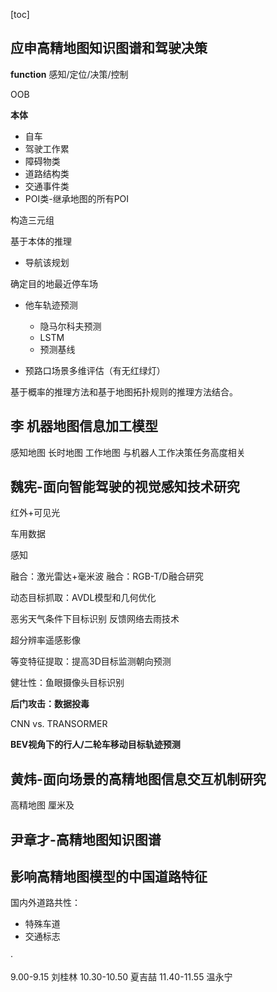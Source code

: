 [toc]


## 应申高精地图知识图谱和驾驶决策

**function**
感知/定位/决策/控制



OOB

**本体**
+ 自车
+ 驾驶工作累
+ 障碍物类
+ 道路结构类 
+ 交通事件类
+ POI类-继承地图的所有POI


构造三元组


基于本体的推理

+ 导航该规划

确定目的地最近停车场


+ 他车轨迹预测
  + 隐马尔科夫预测
  + LSTM
  + 预测基线

+ 预路口场景多维评估（有无红绿灯）

基于概率的推理方法和基于地图拓扑规则的推理方法结合。



## 李 机器地图信息加工模型
感知地图
长时地图
工作地图 与机器人工作决策任务高度相关




## 魏宪-面向智能驾驶的视觉感知技术研究

红外+可见光

车用数据

感知

融合：激光雷达+毫米波
融合：RGB-T/D融合研究

动态目标抓取：AVDL模型和几何优化

恶劣天气条件下目标识别
反馈网络去雨技术

超分辨率遥感影像

等变特征提取：提高3D目标监测朝向预测

健壮性：鱼眼摄像头目标识别

**后门攻击：数据投毒**

CNN vs. TRANSORMER

**BEV视角下的行人/二轮车移动目标轨迹预测**

## 黄炜-面向场景的高精地图信息交互机制研究

高精地图
厘米及


## 尹章才-高精地图知识图谱


## 影响高精地图模型的中国道路特征

国内外道路共性：
+ 特殊车道
+ 交通标志

·



9.00-9.15 刘桂林
10.30-10.50 夏吉喆
11.40-11.55 温永宁





















